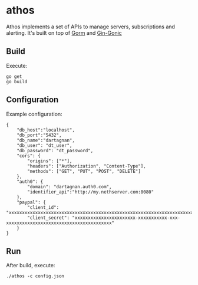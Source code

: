 # athos

Athos implements a set of APIs to manage servers, subscriptions and alerting.
It's built on top of [Gorm](https://github.com/jinzhu/gorm) and [Gin-Gonic](https://github.com/gin-gonic)

## Build

Execute:
```
go get
go build
```

## Configuration

Example configuration:
```
{
    "db_host":"localhost",
    "db_port":"5432",
    "db_name":"dartagnan",
    "db_user": "dt_user",
    "db_password": "dt_password",
    "cors": {
        "origins": ["*"],
        "headers": ["Authorization", "Content-Type"],
        "methods": ["GET", "PUT", "POST", "DELETE"]
    },
    "auth0": {
        "domain": "dartagnan.auth0.com",
        "identifier_api":"http://my.nethserver.com:8080"
    },
    "paypal": {
        "client_id": "xxxxxxxxxxxxxxxxxxxxxxxxxxxxxxxxxxxxxxxxxxxxxxxxxxxxxxxxxxxxxxxxxxxxxxxxxxxxxxxx",
        "client_secret": "xxxxxxxxxxxxxxxxxxxxxxx-xxxxxxxxxxx-xxx-xxxxxxxxxxxxxxxxxxxxxxxxxxxxxxxxxxxxxxxx"
    }
}
```

## Run

After build, execute:
```
./athos -c config.json
```
